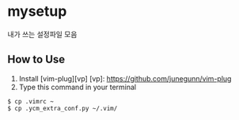 # mysetup
내가 쓰는 설정파일 모음
## How to Use
1. Install [vim-plug][vp]
[vp]: https://github.com/junegunn/vim-plug
2. Type this command in your terminal
```
$ cp .vimrc ~
$ cp .ycm_extra_conf.py ~/.vim/
```
